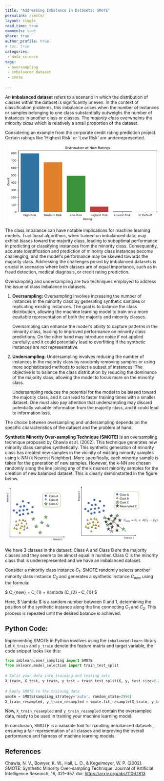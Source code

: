 ```yaml
---
title: "Addressing Imbalance in Datasets: SMOTE"
permalink: /smote/
layout: single
read_time: true
comments: true
share: true
author_profile: true
# toc: true
categories:
 - data_science
tags:
 - oversampling
 - imbalanced_dataset
 - smote

---
```


An **imbalanced dataset** refers to a scenario in which the distribution of classes within the dataset is significantly uneven. In the context of classification problems, this imbalance arises when the number of instances or samples belonging to one class substantially outweighs the number of instances in another class or classes. The _majority class_ overwhelms the _minority class_ which is relatively a small proportion of the dataset.

Considering an example from the corporate credit rating prediction project. Certain ratings like 'Highest Risk' or 'Low Risk' are underrepresented. 

![Imbalance in Corporate Credit Rating Dataset](/assets/images/credit-rating/new-rating-distribution.png)

The class imbalance can have notable implications for machine learning models. Traditional algorithms, when trained on imbalanced data, may exhibit biases toward the majority class, leading to suboptimal performance in predicting or classifying instances from the minority class. Consequently, accurate identification and prediction of minority class instances become challenging, and the model's performance may be skewed towards the majority class.
Addressing the challenges posed by imbalanced datasets is crucial in scenarios where both classes are of equal importance, such as in fraud detection, medical diagnosis, or credit rating prediction. 

Oversampling and undersampling are two techniques employed to address the issue of class imbalance in datasets.

1. **Oversampling:**
   Oversampling involves increasing the number of instances in the minority class by generating synthetic samples or replicating existing instances. The goal is to balance the class distribution, allowing the machine learning model to train on a more equitable representation of both the majority and minority classes.

    Oversampling can enhance the model's ability to capture patterns in the minority class, leading to improved performance on minority class predictions. On the other hand may introduce noise if not applied carefully, and it could potentially lead to overfitting if the synthetic instances are not representative.

2. **Undersampling:**
   Undersampling involves reducing the number of instances in the majority class by randomly removing samples or using more sophisticated methods to select a subset of instances. The objective is to balance the class distribution by reducing the dominance of the majority class, allowing the model to focus more on the minority class.
    
   Undersampling reduces the potential for the model to be biased toward the majority class, and it can lead to faster training times with a smaller dataset. One must also pay attention that undersampling may discard potentially valuable information from the majority class, and it could lead to information loss.

The choice between oversampling and undersampling depends on the specific characteristics of the dataset and the problem at hand. 

**Synthetic Minority Over-sampling Technique (SMOTE)** is an oversampling technique proposed by Chawla et al. (2002). This technique generates new minority class samples synthetically. This synthetic generation of minority class has created new samples in the vicinity of existing minority samples using k-NN (k Nearest Neighbor). More specifically, each minority sample is taken for the generation of new samples. However, the k-NN are chosen randomly along the line joining any of the k nearest minority samples for the creation of new balanced dataset. This is clearly demonstarted in the figure below.


![Demonstration of SMOTE](/assets/images/smote.png)

We have 3 classes in the dataset: Class A and Class B are the majority classes and they seem to be almost equal in number. Class C is the minority class that is underrepresented and we have an imbalanced dataset.

Consider a minority class instance $C_{1}$. SMOTE randomly selects another minority class instance $C_{2}$ and generates a synthetic instance $C_{new}$ using the formula:

$ C_{new} = C_{1} + \lambda (C_{2} - C_{1}) $

Here, $ \lambda $ is a random number between 0 and 1, determining the position of the synthetic instance along the line connecting $C_{1}$ and $C_{2}$. This process is repeated until the desired balance is achieved.

## Python Code:

Implementing SMOTE in Python involves using the `imbalanced-learn` library. Let `X_train` and `y_train` denote the feature matrix and target variable, the code snippet looks like this:

```python
from imblearn.over_sampling import SMOTE
from sklearn.model_selection import train_test_split

# Split your data into training and testing sets
X_train, X_test, y_train, y_test = train_test_split(X, y, test_size=0.2, random_state=2996)

# Apply SMOTE to the training data
smote = SMOTE(sampling_strategy='auto', random_state=2996)
X_train_resampled, y_train_resampled = smote.fit_resample(X_train, y_train)
```

Now, `X_train_resampled` and `y_train_resampled` contain the oversampled data, ready to be used in training your machine learning model.

In conclusion, SMOTE is a valuable tool for handling imbalanced datasets, ensuring a fair representation of all classes and improving the overall performance and fairness of machine learning models.

## References

Chawla, N. V., Bowyer, K. W., Hall, L. O., & Kegelmeyer, W. P. (2002). SMOTE: Synthetic Minority Over-sampling Technique. Journal of Artificial Intelligence Research, 16, 321–357. doi: https://arxiv.org/abs/1106.1813
